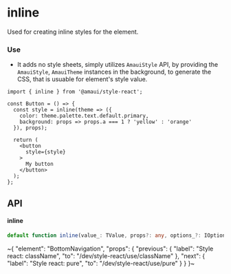 
# inline

Used for creating inline styles for the element.

### Use

- It adds no style sheets, simply utilizes `AmauiStyle` API, by providing the `AmauiStyle`, `AmauiTheme` instances in the background, to generate the CSS, that is usuable for element's style value.

```tsx
import { inline } from '@amaui/style-react';

const Button = () => {
  const style = inline(theme => ({
    color: theme.palette.text.default.primary,
    background: props => props.a === 1 ? 'yellow' : 'orange'
  }), props);

  return (
    <button
      style={style}
    >
      My button
    </button>
  );
};
```

## API

#### inline

```ts
default function inline(value_: TValue, props?: any, options_?: IOptions): any;
```


~{
  "element": "BottomNavigation",
  "props": {
    "previous": {
      "label": "Style react: className",
      "to": "/dev/style-react/use/className"
    },
    "next": {
      "label": "Style react: pure",
      "to": "/dev/style-react/use/pure"
    }
  }
}~

